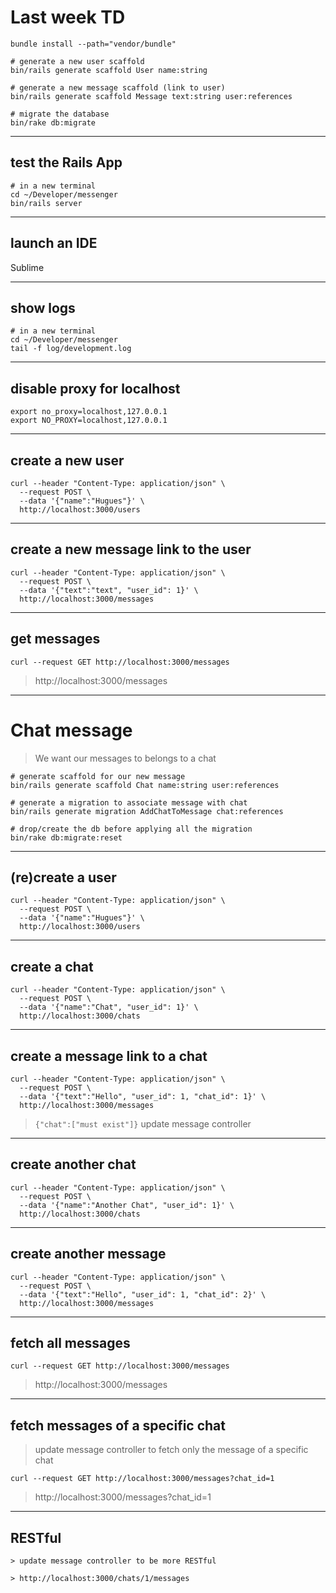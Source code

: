 # Last week TD

```
bundle install --path="vendor/bundle"

# generate a new user scaffold
bin/rails generate scaffold User name:string

# generate a new message scaffold (link to user)
bin/rails generate scaffold Message text:string user:references

# migrate the database
bin/rake db:migrate
```

---

## test the Rails App

```
# in a new terminal
cd ~/Developer/messenger
bin/rails server
```

---

## launch an IDE

Sublime

---

## show logs

```
# in a new terminal
cd ~/Developer/messenger
tail -f log/development.log
```

---

## disable proxy for localhost

```
export no_proxy=localhost,127.0.0.1
export NO_PROXY=localhost,127.0.0.1
```

---

## create a new user

```
curl --header "Content-Type: application/json" \
  --request POST \
  --data '{"name":"Hugues"}' \
  http://localhost:3000/users
```

---

## create a new message link to the user

```
curl --header "Content-Type: application/json" \
  --request POST \
  --data '{"text":"text", "user_id": 1}' \
  http://localhost:3000/messages
```

---

## get messages

```
curl --request GET http://localhost:3000/messages
```

> http://localhost:3000/messages

---

# Chat message

> We want our messages to belongs to a chat

```
# generate scaffold for our new message
bin/rails generate scaffold Chat name:string user:references

# generate a migration to associate message with chat
bin/rails generate migration AddChatToMessage chat:references

# drop/create the db before applying all the migration
bin/rake db:migrate:reset
```

---

## (re)create a user

```
curl --header "Content-Type: application/json" \
  --request POST \
  --data '{"name":"Hugues"}' \
  http://localhost:3000/users
```

---

## create a chat

```
curl --header "Content-Type: application/json" \
  --request POST \
  --data '{"name":"Chat", "user_id": 1}' \
  http://localhost:3000/chats
```

---

## create a message link to a chat

```
curl --header "Content-Type: application/json" \
  --request POST \
  --data '{"text":"Hello", "user_id": 1, "chat_id": 1}' \
  http://localhost:3000/messages
```

> `{"chat":["must exist"]}`
> update message controller

---

## create another chat

```
curl --header "Content-Type: application/json" \
  --request POST \
  --data '{"name":"Another Chat", "user_id": 1}' \
  http://localhost:3000/chats
```

---

## create another message

```
curl --header "Content-Type: application/json" \
  --request POST \
  --data '{"text":"Hello", "user_id": 1, "chat_id": 2}' \
  http://localhost:3000/messages
```

---

## fetch all messages

```
curl --request GET http://localhost:3000/messages
```

> http://localhost:3000/messages

---


## fetch messages of a specific chat

> update message controller to fetch only the message of a specific chat

```
curl --request GET http://localhost:3000/messages?chat_id=1
```

> http://localhost:3000/messages?chat_id=1

---

## RESTful
~~~~
> update message controller to be more RESTful

> http://localhost:3000/chats/1/messages
